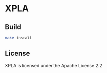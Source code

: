 
# XPLA

## Build

```sh
make install
```

## License

XPLA is licensed under the Apache License 2.2
